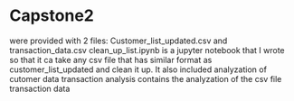 # Capstone2
were provided with 2 files: Customer_list_updated.csv and transaction_data.csv
clean_up_list.ipynb is a jupyter notebook that I wrote so that it ca take any csv file that has similar format as customer_list_updated and clean it up. It also included analyzation of cutomer data 
transaction analysis contains the analyzation of the csv file transaction data
